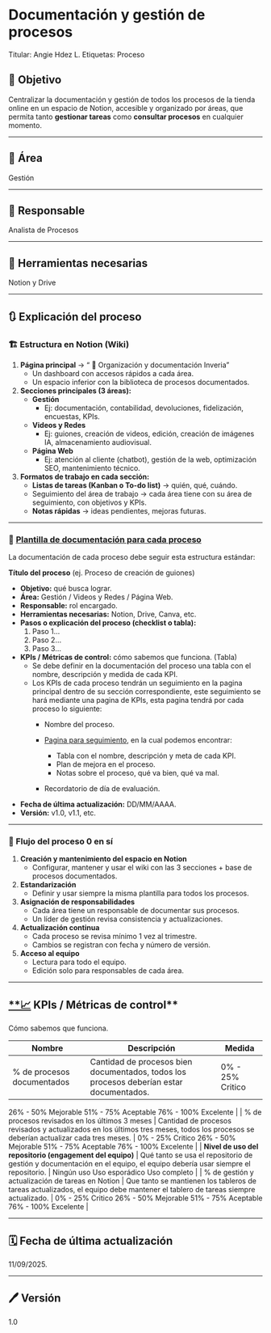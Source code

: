 # Documentación y gestión de procesos

Titular: Angie Hdez L.
Etiquetas: Proceso

## 🎯 Objetivo

Centralizar la documentación y gestión de todos los procesos de la tienda online en un espacio de Notion, accesible y organizado por áreas, que permita tanto **gestionar tareas** como **consultar procesos** en cualquier momento.

---

## **📍** Área

Gestión

---

## 👤 **Responsable**

Analista de Procesos

---

## 🔧 **Herramientas necesarias**

Notion y Drive

---

## 🔃 Explicación **del proceso**

### 🏗️ Estructura en Notion (Wiki)

1. **Página principal** → “ 🛒 Organización y documentación Inveria”
    - Un dashboard con accesos rápidos a cada área.
    - Un espacio inferior con la biblioteca de procesos documentados.
2. **Secciones principales (3 áreas):**
    - **Gestión**
        - Ej: documentación, contabilidad, devoluciones, fidelización, encuestas, KPIs.
    - **Videos y Redes**
        - Ej: guiones, creación de videos, edición, creación de imágenes IA, almacenamiento audiovisual.
    - **Página Web**
        - Ej: atención al cliente (chatbot), gestión de la web, optimización SEO, mantenimiento técnico.
3. **Formatos de trabajo en cada sección:**
    - **Listas de tareas (Kanban o To-do list)** → quién, qué, cuándo.
    - Seguimiento del área de trabajo → cada área tiene con su área de seguimiento, con objetivos y KPIs.
    - **Notas rápidas** → ideas pendientes, mejoras futuras.

---

### 📂 [Plantilla de documentación para cada proceso](Plantilla%20de%20procesos%2026cef3cec24180c5bc48e0a2aec508a1.md)

La documentación de cada proceso debe seguir esta estructura estándar:

**Título del proceso** (ej. Proceso de creación de guiones)

- **Objetivo:** qué busca lograr.
- **Área:** Gestión / Videos y Redes / Página Web.
- **Responsable:** rol encargado.
- **Herramientas necesarias:** Notion, Drive, Canva, etc.
- **Pasos o explicación del proceso (checklist o tabla):**
    1. Paso 1…
    2. Paso 2…
    3. Paso 3…
- **KPIs / Métricas de control:** cómo sabemos que funciona. (Tabla)
    - Se debe definir en la documentación del proceso una tabla con el nombre, descripción y medida de cada KPI.
    - Los KPIs de cada proceso tendrán un seguimiento en la pagina principal dentro de su sección correspondiente, este seguimiento se hará mediante una pagina de KPIs, esta pagina tendrá por cada proceso lo siguiente:
        - Nombre del proceso.
        - [Pagina para seguimiento](Plantilla%20seguimiento%20y%20evaluaci%C3%B3n%20de%20KPIs%2026cef3cec24180b1a0bdd858ab6fc91e.md), en la cual podemos encontrar:
            - Tabla con el nombre, descripción y meta de cada KPI.
            - Plan de mejora en el proceso.
            - Notas sobre el proceso, qué va bien, qué va mal.
        
        - Recordatorio de día de evaluación.
- **Fecha de última actualización:** DD/MM/AAAA.
- **Versión:** v1.0, v1.1, etc.

---

### 🔄 Flujo del proceso 0 en sí

1. **Creación y mantenimiento del espacio en Notion**
    - Configurar, mantener y usar el wiki con las 3 secciones + base de procesos documentados.
2. **Estandarización**
    - Definir y usar siempre la misma plantilla para todos los procesos.
3. **Asignación de responsabilidades**
    - Cada área tiene un responsable de documentar sus procesos.
    - Un líder de gestión revisa consistencia y actualizaciones.
4. **Actualización continua**
    - Cada proceso se revisa mínimo 1 vez al trimestre.
    - Cambios se registran con fecha y número de versión.
5. **Acceso al equipo**
    - Lectura para todo el equipo.
    - Edición solo para responsables de cada área.

---

## [**📈](https://emojiterra.com/es/grafico-tendencia-ascendente/) KPIs / Métricas de control**

Cómo sabemos que funciona.

| Nombre | Descripción  | Medida |
| --- | --- | --- |
| % de procesos documentados | Cantidad de procesos bien documentados, todos los procesos deberían estar documentados. | 0% - 25%        Critico
26% - 50%      Mejorable
51% - 75%       Aceptable
76% - 100%     Excelente |
| % de procesos revisados en los últimos 3 meses | Cantidad de procesos revisados y actualizados en los últimos tres meses, todos los procesos se deberían actualizar cada tres meses. | 0% - 25%        Critico
26% - 50%      Mejorable
51% - 75%       Aceptable
76% - 100%     Excelente |
| **Nivel de uso del repositorio (engagement del equipo)** | Qué tanto se usa el repositorio de gestión y documentación en el equipo, el equipo debería usar siempre el repositorio. | Ningún uso
Uso esporádico
Uso completo  |
| % de gestión y actualización de tareas en Notion | Que tanto se mantienen los tableros de tareas actualizados, el equipo debe mantener el tablero de tareas siempre actualizado. | 0% - 25%        Critico
26% - 50%      Mejorable
51% - 75%       Aceptable
76% - 100%     Excelente |

---

## 🗓️ **Fecha de última actualización**

 11/09/2025.

---

## 🖊️ **Versión**

1.0